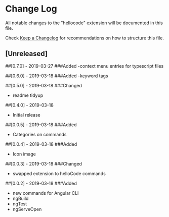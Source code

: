 # Change Log

All notable changes to the "hellocode" extension will be documented in this file.

Check [Keep a Changelog](http://keepachangelog.com/) for recommendations on how to structure this file.

## [Unreleased]

##[0.7.0] - 2019-03-27
###Added
-context menu entries for typescript files

##[0.6.0] - 2019-03-18
###Added
-keyword tags

##[0.5.0] - 2019-03-18
###Changed
- readme tidyup

##[0.4.0] - 2019-03-18
- Initial release

##[0.0.5] - 2019-03-18
###Added
- Categories on commands

##[0.0.4] - 2019-03-18
###Added
- Icon image

##[0.0.3] - 2019-03-18
###Changed
- swapped extension to helloCode commands

##[0.0.2] - 2019-03-18
###Added
- new commands for Angular CLI
- ngBuild
- ngTest
- ngServeOpen